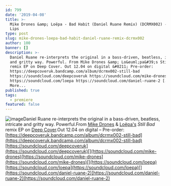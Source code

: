 ```yaml
---
id: 799
date: '2019-04-08'
title: >-
  Mike Drones &amp; Loëpa - Bad Habit (Daniel Ruane Remix) (DCRMX002) - Loose
  Lips
type: post
slug: mike-drones-loepa-bad-habit-daniel-ruane-remix-dcrmx002
author: 100
banner: []
description: >-
  Daniel Ruane re-interprets the original in a bass-driven, beatless, intricate
  and gritty way. Powerful. From Mike Drones &amp; Lo&euml;pa&#39;s Still Bad
  remix EP on Deep Cover. Out 12.04 on digital &#8211; Pre-order:
  https://deepcoveruk.bandcamp.com/album/dcrmx002-still-bad
  https://soundcloud.com/deepcoveruk https://soundcloud.com/mike-drones
  https://soundcloud.com/loepa https://soundcloud.com/daniel-ruane-2 [...]Read
  More...
published: true
tags:
  - premiere
featured: false
---
```

![image](../undefined)Daniel Ruane re-interprets the original in a bass-driven, beatless, intricate and gritty way. Powerful.From [Mike Drones](https://www.discogs.com/artist/4871335-Mike-Drones) & [Loëpa's](https://loepa.bandcamp.com/) _Still Bad_ remix EP on [Deep Cover](https://deepcoveruk.bandcamp.com).Out 12.04 on digital – Pre-order: [](https://deepcoveruk.bandcamp.com/album/dcrmx002-still-bad)[https://deepcoveruk.bandcamp.com/album/dcrmx002-still-bad](https://deepcoveruk.bandcamp.com/album/dcrmx002-still-bad)[https://soundcloud.com/deepcoveruk](https://soundcloud.com/deepcoveruk)[](https://soundcloud.com/mike-drones)[https://soundcloud.com/mike-drones](https://soundcloud.com/mike-drones)[](https://soundcloud.com/loepa)[https://soundcloud.com/loepa](https://soundcloud.com/loepa)[](https://soundcloud.com/daniel-ruane-2)[https://soundcloud.com/daniel-ruane-2](https://soundcloud.com/daniel-ruane-2)